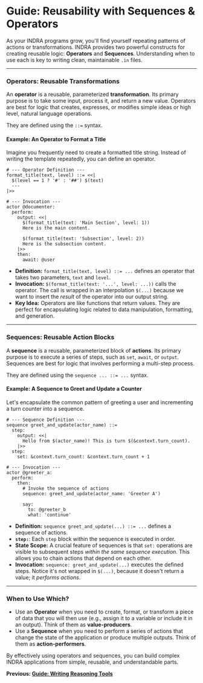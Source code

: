# Guide: Reusability with Sequences & Operators

As your INDRA programs grow, you'll find yourself repeating patterns of actions or transformations. INDRA provides two powerful constructs for creating reusable logic: **Operators** and **Sequences**. Understanding when to use each is key to writing clean, maintainable `.in` files.

---

### Operators: Reusable Transformations

An **operator** is a reusable, parameterized **transformation**. Its primary purpose is to take some input, process it, and return a new value. Operators are best for logic that creates, expresses, or modifies simple ideas or high level, natural language operations.

They are defined using the `::=` syntax.

#### Example: An Operator to Format a Title

Imagine you frequently need to create a formatted title string. Instead of writing the template repeatedly, you can define an operator.

```indra
# --- Operator Definition ---
format_title(text, level) ::= <<|
  $(level == 1 ? '#' : '##') $(text)
  ---
|>>

# --- Invocation ---
actor @documenter:
  perform:
    output: <<|
      $(format_title(text: 'Main Section', level: 1))
      Here is the main content.

      $(format_title(text: 'Subsection', level: 2))
      Here is the subsection content.
    |>>
    then:
      await: @user
```

* **Definition:** `format_title(text, level) ::= ...` defines an operator that takes two parameters, `text` and `level`.
* **Invocation:** `$(format_title(text: '...', level: ...))` calls the operator. The call is wrapped in an interpolation `$(...)` because we want to insert the *result* of the operator into our output string.
* **Key Idea:** Operators are like functions that return values. They are perfect for encapsulating logic related to data manipulation, formatting, and generation.

---

### Sequences: Reusable Action Blocks

A **sequence** is a reusable, parameterized block of **actions**. Its primary purpose is to execute a series of steps, such as `set`, `await`, or `output`. Sequences are best for logic that involves performing a multi-step process.

They are defined using the `sequence ... ::= ...` syntax.

#### Example: A Sequence to Greet and Update a Counter

Let's encapsulate the common pattern of greeting a user and incrementing a turn counter into a sequence.

```indra
# --- Sequence Definition ---
sequence greet_and_update(actor_name) ::=
  step:
    output: <<|
      Hello from $(actor_name)! This is turn $(&context.turn_count).
    |>>
  step:
    set: &context.turn_count: &context.turn_count + 1

# --- Invocation ---
actor @greeter_a:
  perform:
    then:
      # Invoke the sequence of actions
      sequence: greet_and_update(actor_name: 'Greeter A')
      
      say:
        to: @greeter_b
        what: 'continue'
```

* **Definition:** `sequence greet_and_update(...) ::= ...` defines a sequence of actions.
* **`step:`**: Each `step` block within the sequence is executed in order.
* **State Scope:** A crucial feature of sequences is that `set:` operations are visible to subsequent steps *within the same sequence execution*. This allows you to chain actions that depend on each other.
* **Invocation:** `sequence: greet_and_update(...)` executes the defined steps. Notice it's not wrapped in `$(...)`, because it doesn't return a value; it *performs actions*.

---

### When to Use Which?

* Use an **Operator** when you need to create, format, or transform a piece of data that you will then use (e.g., assign it to a variable or include it in an output). Think of them as **value-producers**.
* Use a **Sequence** when you need to perform a series of actions that change the state of the application or produce multiple outputs. Think of them as **action-performers**.

By effectively using operators and sequences, you can build complex INDRA applications from simple, reusable, and understandable parts.

**Previous: [Guide: Writing Reasoning Tools](./01-writing-reasoning-tools.md)**
